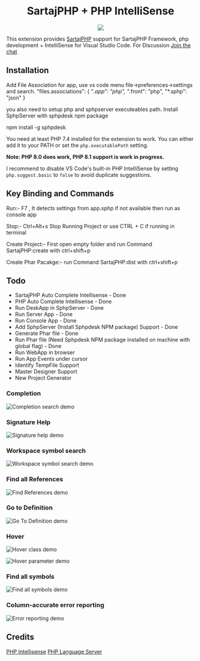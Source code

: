 <h1 align="center">SartajPHP + PHP IntelliSense</h1>
<div align="center">
    <img src="./images/logo.png">
</div>

This extension provides [SartajPHP](https://sartajphp.com/) support for 
SartajPHP Framework, php development + IntelliSense for Visual Studio Code.
For Discussion [Join the chat](https://gitter.im/sartajphp/community)

## Installation

Add File Association for app, use vs code menu file->preferences->settings and search. 
"files.associations": {
        "*.app": "php",
        "*.front": "php",
        "*.sphp": "json"
    }

you also need to setup php and sphpserver executeables path. Install SphpServer with
sphpdesk npm package

npm install -g sphpdesk

You need at least PHP 7.4 installed for the extension to work. You can either add it to your PATH or set the `php.executablePath` setting.

**Note: PHP 8.0 does work, PHP 8.1 support is work in progress.**

I recommend to disable VS Code's built-in PHP IntelliSense by setting `php.suggest.basic` to `false` to avoid duplicate suggestions.

## Key Binding and Commands

Run:- F7 , It detects settings from app.sphp if not available then run as console app

Stop:- Ctrl+Alt+s Stop Running Project or use CTRL + C if running in terminal

Create Project:- First open empty folder and run Command SartajPHP:create with ctrl+shift+p 

Create Phar Pacakge:- run Command SartajPHP:dist with ctrl+shift+p

## Todo

- SartajPHP Auto Complete Intellisense - Done
- PHP Auto Complete Intellisense - Done 
- Run DeskApp in SphpServer - Done
- Run Server App - Done
- Run Console App - Done
- Add SphpServer (Install Sphpdesk NPM package) Support - Done
- Generate Phar file - Done
- Run Phar file (Need Sphpdesk NPM package installed on machine with global flag) - Done
- Run WebApp in browser
- Run App Events under cursor
- Identify TempFile Support
- Master Designer Support
- New Project Generator



### Completion

![Completion search demo](images/completion.gif)

### Signature Help

![Signature help demo](images/signatureHelp.gif)

### Workspace symbol search

![Workspace symbol search demo](images/workspaceSymbol.gif)

### Find all References

![Find References demo](images/references.png)

### Go to Definition

![Go To Definition demo](images/definition.gif)

### Hover

![Hover class demo](images/hoverClass.png)

![Hover parameter demo](images/hoverParam.png)

### Find all symbols

![Find all symbols demo](images/documentSymbol.gif)

### Column-accurate error reporting

![Error reporting demo](images/publishDiagnostics.png)


## Credits

[PHP Intellisense](https://github.com/felixfbecker/vscode-php-intellisense)
[PHP Language Server](https://github.com/zobo/php-language-server)
